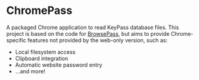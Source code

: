 ChromePass
==========

A packaged Chrome application to read KeyPass database files. This project is based on the code for
[BrowsePass](https://bitbucket.org/namn/browsepass/overview), but aims to provide Chrome-specific
features not provided by the web-only version, such as:

 - Local filesystem access
 - Clipboard integration
 - Automatic website password entry
 - ...and more!
